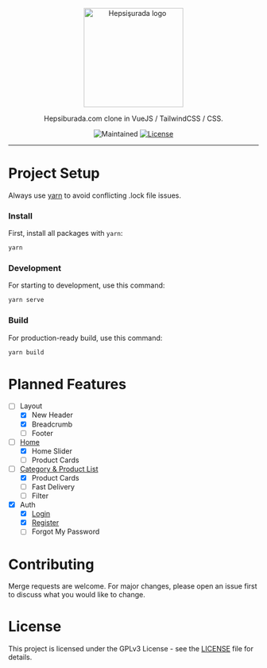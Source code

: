 <p align="center"><img width="200" src="https://i.ibb.co/7zmB4gG/hepsisurada.png" alt="Hepsişurada logo"></p>
<p align="center">
  Hepsiburada.com clone in VueJS / TailwindCSS / CSS.
</p>
<p align="center">
  <img src="https://img.shields.io/maintenance/yes/2022?style=for-the-badge" alt="Maintained">
  <a href="https://github.com/berkaltiok/hepsiburada/blob/dev/LICENSE"><img src="https://img.shields.io/github/license/berkaltiok/hepsiburada?sanitize=true&style=for-the-badge" alt="License"></a>
</p>

---

# Project Setup

Always use <a href="https://yarnpkg.com/">yarn</a> to avoid conflicting .lock file issues.

### Install

First, install all packages with `yarn`:

```bash
yarn
```

### Development

For starting to development, use this command:

```bash
yarn serve
```

### Build

For production-ready build, use this command:

```bash
yarn build
```

# Planned Features
- [ ] Layout
  - [x] New Header
  - [x] Breadcrumb
  - [ ] Footer
- [ ] [Home](https://hepsiburada.js.org)
    - [x] Home Slider
    - [ ] Product Cards
- [ ] [Category & Product List](https://hepsiburada.js.org/category)
  - [x] Product Cards
  - [ ] Fast Delivery
  - [ ] Filter
- [x] Auth
    - [x] [Login](https://hepsiburada.js.org/auth/login)
    - [x] [Register](https://hepsiburada.js.org/auth/register)
    - [ ] Forgot My Password

# Contributing

Merge requests are welcome. For major changes, please open an issue first to discuss what you would like to change.

# License

This project is licensed under the GPLv3 License - see the [LICENSE](LICENSE) file for details.
